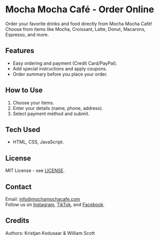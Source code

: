 # Mocha Mocha Café - Order Online

Order your favorite drinks and food directly from Mocha Mocha Café! Choose from items like Mocha, Croissant, Latte, Donut, Macarons, Espresso, and more.

## Features
- Easy ordering and payment (Credit Card/PayPal).
- Add special instructions and apply coupons.
- Order summary before you place your order.

## How to Use
1. Choose your items.
2. Enter your details (name, phone, address).
3. Select payment method and submit.

## Tech Used
- HTML, CSS, JavaScript.

## License
MIT License - see [LICENSE](LICENSE).

## Contact
Email: info@mochamochacafe.com  
Follow us on [Instagram](https://www.instagram.com/mochamochacaf/), [TikTok](https://www.tiktok.com/@mochamochacaf), and [Facebook](https://www.facebook.com/profile.php?id=61572262236199).


## Credits
Authors:
Kristjan Kodusaar & William Scott
